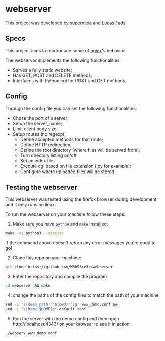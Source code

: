 # webserver
This project was developed by [supermeia](https://www.linkedin.com/in/gabrielclcardoso/) and [Lucas Fads](https://www.linkedin.com/in/lucasfads/)
## Specs
This project aims to repdroduce some of [nginx](https://nginx.org/en/)'s behavior.

The webserver implements the following functionalities:
* Serves a fully static website;
* Has GET, POST and DELETE methods;
* Interfaces with Python cgi for POST and GET methods.

## Config
Through the config file you can set the following functionalities:
* Chose the port of a server;
* Setup the server_name;
* Limit client body size;
* Setup routes (no regexp);
  * Define accepted methods for that route;
  * Define HTTP redirection;
  * Define the root directory (where files will be served from);
  * Turn directory listing on/off
  * Set an index file;
  * Execute cgi based on file extension (.py for example);
  * Configure where uploaded files will be stored.

## Testing the webserver
This webserver was tested using the firefox browser during development and it only runs on linux.

To run the webserver on your machine follow these steps:
1) Make sure you have `python` and `make` installed:
```bash
make -v; python3 --version
```
If the command above doesn't return any error messages you're good to go!

2) Clone this repo on your machine:
```bash
git clone https://github.com/W3bS3rv3r/webserver
```
3) Enter the repository and compile the program
```bash
cd webserver && make
```
4) change the paths of the config files to match the path of your machine:
```bash
sed -i 's|demo_path|'"$(pwd)"'|g' www_demo.conf &&
sed -i "s|home|$HOME|g" default.conf
```
5) Run the server with the demo config and then open http://localhost:4343/ on your browser to see it in action:
```bash
./webserv www_demo.conf
```
